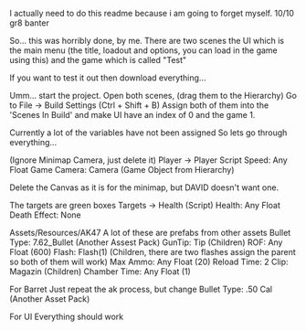 I actually need to do this readme because i am going to forget myself. 10/10 gr8 banter 

So... this was horribly done, by me.
There are two scenes the UI which is the main menu (the title, loadout and options, you can load in the game using this) and the game which is called "Test"

If you want to test it out then download everything...

Umm... start the project.
Open both scenes, (drag them to the Hierarchy)
Go to File -> Build Settings (Ctrl + Shift + B) Assign both of them into the 'Scenes In Build' and make UI have an index of 0 and the game 1.

Currently a lot of the variables have not been assigned
So lets go through everything...

(Ignore Minimap Camera, just delete it)
Player -> Player Script
Speed: Any Float
Game Camera: Camera (Game Object from Hierarchy)

Delete the Canvas as it is for the minimap, but DAVID doesn't want one.

The targets are green boxes
Targets -> Health (Script)
Health: Any Float
Death Effect: None

Assets/Resources/AK47
A lot of these are prefabs from other assets
Bullet Type: 7.62_Bullet (Another Assest Pack)
GunTip: Tip (Children)
ROF: Any Float (600)
Flash: Flash(1) (Children, there are two flashes assign the parent so both of them will work)
Max Ammo: Any Float (20)
Reload Time: 2
Clip: Magazin (Children)
Chamber Time: Any Float (1)

For Barret
Just repeat the ak process, but change
Bullet Type: .50 Cal (Another Asset Pack)




For UI
Everything should work
